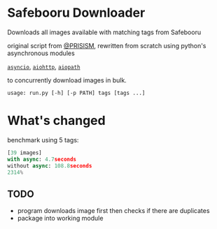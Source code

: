 # Safebooru Downloader

Downloads all images available with matching tags from Safebooru

original script from [@PRISISM](https://github.com/PRISISM/safebooru-downloader), rewritten from scratch using python's asynchronous modules

[`asyncio`](https://docs.python.org/3/library/asyncio.html), [`aiohttp`](https://github.com/aio-libs/aiohttp), [`aiopath`](https://github.com/alexdelorenzo/aiopath)

to concurrently download images in bulk.

`usage: run.py [-h] [-p PATH] tags [tags ...]`

# What's changed

benchmark using 5 tags:

```py
[39 images]
with async: 4.7seconds
without async: 108.8seconds
2314%
```

## TODO

- program downloads image first then checks if there are duplicates
- package into working module